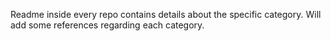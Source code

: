 Readme inside every repo contains details about the specific category. Will add some references regarding each category.


